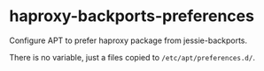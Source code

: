 # haproxy-backports-preferences

Configure APT to prefer haproxy package from jessie-backports.

There is no variable, just a files copied to `/etc/apt/preferences.d/`.

